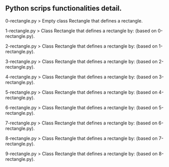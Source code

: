 ## Python scrips functionalities detail.

0-rectangle.py > Empty class Rectangle that defines a rectangle.

1-rectangle.py > Class Rectangle that defines a rectangle by: (based on 0-rectangle.py).

2-rectangle.py > Class Rectangle that defines a rectangle by: (based on 1-rectangle.py).

3-rectangle.py > Class Rectangle that defines a rectangle by: (based on 2-rectangle.py).

4-rectangle.py > Class Rectangle that defines a rectangle by: (based on 3-rectangle.py).

5-rectangle.py > Class Rectangle that defines a rectangle by: (based on 4-rectangle.py).

6-rectangle.py > Class Rectangle that defines a rectangle by: (based on 5-rectangle.py).

7-rectangle.py > Class Rectangle that defines a rectangle by: (based on 6-rectangle.py).

8-rectangle.py > Class Rectangle that defines a rectangle by: (based on 7-rectangle.py).

9-rectangle.py > Class Rectangle that defines a rectangle by: (based on 8-rectangle.py).

